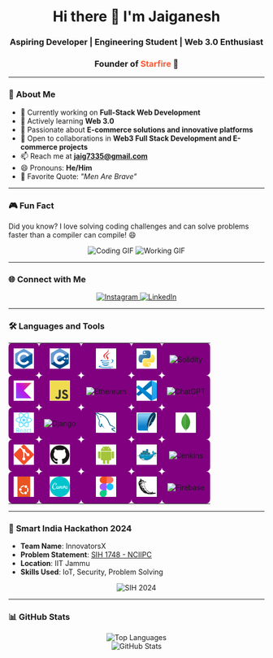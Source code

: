 <h1 align="center">Hi there 👋 I'm Jaiganesh</h1>
<h3 align="center">Aspiring Developer | Engineering Student | Web 3.0 Enthusiast</h3>
<h3 align="center">Founder of <span style="color:#FF5733;">Starfire</span> 🚀</h3>

---

### 🌟 **About Me**
- 🔭 Currently working on **Full-Stack Web Development**  
- 🌱 Actively learning **Web 3.0**  
- 👀 Passionate about **E-commerce solutions and innovative platforms**  
- 💞️ Open to collaborations in **Web3 Full Stack Development and E-commerce projects**  
- 📫 Reach me at **[jaig7335@gmail.com](mailto:jaig7335@gmail.com)**  
- 😄 Pronouns: **He/Him**  
- 💬 Favorite Quote: *"Men Are Brave"*  

---

### 🎮 **Fun Fact**
Did you know? I love solving coding challenges and can solve problems faster than a compiler can compile! 😄

<div align="center">
  <img src="https://user-images.githubusercontent.com/74038190/225813708-98b745f2-7d22-48cf-9150-083f1b00d6c9.gif" alt="Coding GIF" width="500" height="300"/>
  <img src="https://user-images.githubusercontent.com/74038190/212750672-2f3f2b50-c84f-4ed8-a60a-849ae69ff9df.gif" alt="Working GIF" width="500" height="300"/>
</div>

---

### 🌐 **Connect with Me**
<div align="center">
  <a href="http://instagram.com/jg_official_2005" target="_blank">
    <img src="https://img.shields.io/badge/Instagram-%23E4405F.svg?style=for-the-badge&logo=instagram&logoColor=white" alt="Instagram" />
  </a>
  <a href="https://www.linkedin.com/in/jai-ganesh-h-588a48321" target="_blank">
    <img src="https://img.shields.io/badge/LinkedIn-%230077B5.svg?style=for-the-badge&logo=linkedin&logoColor=white" alt="LinkedIn" />
  </a>
</div>

---



### 🛠 **Languages and Tools**

<div align="center">
  <table>
    <tr>
      <td align="center" style="background-color: purple; border-radius: 8px; padding: 10px;">
        <img src="https://raw.githubusercontent.com/devicons/devicon/master/icons/c/c-original.svg" alt="C" width="40" height="40" />
      </td>
      <td align="center" style="background-color: purple; border-radius: 8px; padding: 10px;">
        <img src="https://raw.githubusercontent.com/devicons/devicon/master/icons/cplusplus/cplusplus-original.svg" alt="C++" width="40" height="40" />
      </td>
      <td align="center" style="background-color: purple; border-radius: 8px; padding: 10px;">
        <img src="https://raw.githubusercontent.com/devicons/devicon/master/icons/java/java-original.svg" alt="Java" width="40" height="40" />
      </td>
      <td align="center" style="background-color: purple; border-radius: 8px; padding: 10px;">
        <img src="https://raw.githubusercontent.com/devicons/devicon/master/icons/python/python-original.svg" alt="Python" width="40" height="40" />
      </td>
      <td align="center" style="background-color: purple; border-radius: 8px; padding: 10px;">
        <img src="https://cdn.worldvectorlogo.com/logos/solidity.svg" alt="Solidity" width="40" height="40" />
      </td>
    </tr>
    <tr>
      <td align="center" style="background-color: purple; border-radius: 8px; padding: 10px;">
        <img src="https://raw.githubusercontent.com/devicons/devicon/master/icons/kotlin/kotlin-original.svg" alt="Kotlin" width="40" height="40" />
      </td>
      <td align="center" style="background-color: purple; border-radius: 8px; padding: 10px;">
        <img src="https://raw.githubusercontent.com/devicons/devicon/master/icons/javascript/javascript-original.svg" alt="JavaScript" width="40" height="40" />
      </td>
      <td align="center" style="background-color: purple; border-radius: 8px; padding: 10px;">
        <img src="https://cryptologos.cc/logos/ethereum-eth-logo.svg" alt="Ethereum" width="40" height="40" />
      </td>
      <td align="center" style="background-color: purple; border-radius: 8px; padding: 10px;">
        <img src="https://raw.githubusercontent.com/devicons/devicon/master/icons/vscode/vscode-original.svg" alt="VS Code" width="40" height="40" />
      </td>
      <td align="center" style="background-color: purple; border-radius: 8px; padding: 10px;">
        <img src="https://upload.wikimedia.org/wikipedia/commons/0/04/ChatGPT_logo.svg" alt="ChatGPT" width="40" height="40" />
      </td>
    </tr>
    <tr>
      <td align="center" style="background-color: purple; border-radius: 8px; padding: 10px;">
        <img src="https://raw.githubusercontent.com/devicons/devicon/master/icons/react/react-original-wordmark.svg" alt="React" width="40" height="40" />
      </td>
      <td align="center" style="background-color: purple; border-radius: 8px; padding: 10px;">
        <img src="https://cdn.worldvectorlogo.com/logos/django-community.svg" alt="Django" width="40" height="40" />
      </td>
      <td align="center" style="background-color: purple; border-radius: 8px; padding: 10px;">
        <img src="https://raw.githubusercontent.com/devicons/devicon/master/icons/mysql/mysql-original.svg" alt="MySQL" width="40" height="40" />
      </td>
      <td align="center" style="background-color: purple; border-radius: 8px; padding: 10px;">
        <img src="https://raw.githubusercontent.com/devicons/devicon/master/icons/sqlite/sqlite-original.svg" alt="SQLite" width="40" height="40" />
      </td>
      <td align="center" style="background-color: purple; border-radius: 8px; padding: 10px;">
        <img src="https://raw.githubusercontent.com/devicons/devicon/master/icons/mongodb/mongodb-original.svg" alt="MongoDB" width="40" height="40" />
      </td>
    </tr>
    <tr>
      <td align="center" style="background-color: purple; border-radius: 8px; padding: 10px;">
        <img src="https://raw.githubusercontent.com/devicons/devicon/master/icons/git/git-original.svg" alt="Git" width="40" height="40" />
      </td>
      <td align="center" style="background-color: purple; border-radius: 8px; padding: 10px;">
        <img src="https://raw.githubusercontent.com/devicons/devicon/master/icons/github/github-original.svg" alt="GitHub" width="40" height="40" />
      </td>
      <td align="center" style="background-color: purple; border-radius: 8px; padding: 10px;">
        <img src="https://raw.githubusercontent.com/devicons/devicon/master/icons/android/android-original.svg" alt="Android" width="40" height="40" />
      </td>
      <td align="center" style="background-color: purple; border-radius: 8px; padding: 10px;">
        <img src="https://raw.githubusercontent.com/devicons/devicon/master/icons/docker/docker-original.svg" alt="Docker" width="40" height="40" />
      </td>
      <td align="center" style="background-color: purple; border-radius: 8px; padding: 10px;">
        <img src="https://www.jenkins.io/images/logos/jenkins/jenkins.svg" alt="Jenkins" width="40" height="40" />
      </td>
    </tr>
    <tr>
      <td align="center" style="background-color: purple; border-radius: 8px; padding: 10px;">
        <img src="https://raw.githubusercontent.com/devicons/devicon/master/icons/ubuntu/ubuntu-plain.svg" alt="Ubuntu" width="40" height="40" />
      </td>
      <td align="center" style="background-color: purple; border-radius: 8px; padding: 10px;">
        <img src="https://raw.githubusercontent.com/devicons/devicon/master/icons/canva/canva-original.svg" alt="Canva" width="40" height="40" />
      </td>
      <td align="center" style="background-color: purple; border-radius: 8px; padding: 10px;">
        <img src="https://raw.githubusercontent.com/devicons/devicon/master/icons/figma/figma-original.svg" alt="Figma" width="40" height="40" />
      </td>
      <td align="center" style="background-color: purple; border-radius: 8px; padding: 10px;">
        <img src="https://raw.githubusercontent.com/devicons/devicon/master/icons/flask/flask-original.svg" alt="Flask" width="40" height="40" />
      </td>
      <td align="center" style="background-color: purple; border-radius: 8px; padding: 10px;">
        <img src="https://www.gstatic.com/devrel-devsite/prod/v12e8bafa849bf64f2a5cf3a99a8c5552f34f2c6ac7741c1b59dc0a2099e54bff/firebase/images/lockup.svg" alt="Firebase" width="40" height="40" />
      </td>
    </tr>
  </table>
</div>




---

### 📍 **Smart India Hackathon 2024**
- **Team Name**: InnovatorsX  
- **Problem Statement**: [SIH 1748 - NCIIPC](https://www.sih.gov.in/)  
- **Location**: IIT Jammu  
- **Skills Used**: IoT, Security, Problem Solving  

<div align="center">
  <img src="https://img.shields.io/badge/Smart_India_Hackathon-2024-brightgreen" alt="SIH 2024" />
</div>

---

### 📊 **GitHub Stats**
<div align="center">
  <img src="https://github-readme-stats.vercel.app/api/top-langs?username=jaiganesh2108&show_icons=true&locale=en&layout=compact&theme=tokyonight" alt="Top Languages" />
  <br/>
  <img src="https://github-readme-stats.vercel.app/api?username=jaiganesh2108&show_icons=true&locale=en&theme=tokyonight" alt="GitHub Stats" />
</div>
